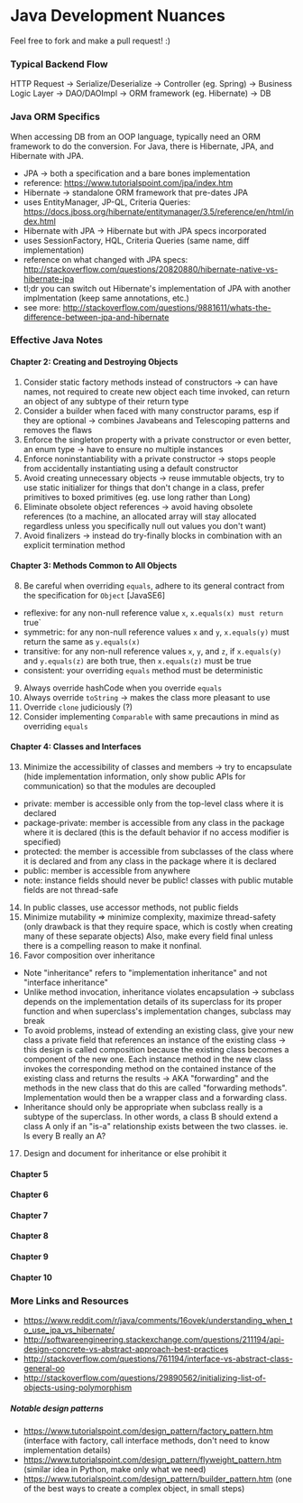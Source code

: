 # Java Development Nuances
Feel free to fork and make a pull request! :)

### Typical Backend Flow
HTTP Request -> Serialize/Deserialize -> Controller (eg. Spring) -> Business Logic Layer -> DAO/DAOImpl -> ORM framework (eg. Hibernate) -> DB


### Java ORM Specifics
When accessing DB from an OOP language, typically need an ORM framework to do the conversion. For Java, there is Hibernate, JPA, and Hibernate with JPA.
* JPA -> both a specification and a bare bones implementation
 * reference: https://www.tutorialspoint.com/jpa/index.htm
* Hibernate -> standalone ORM framework that pre-dates JPA
 * uses EntityManager, JP-QL, Criteria Queries: https://docs.jboss.org/hibernate/entitymanager/3.5/reference/en/html/index.html
* Hibernate with JPA -> Hibernate but with JPA specs incorporated
 * uses SessionFactory, HQL, Criteria Queries (same name, diff implementation)
 * reference on what changed with JPA specs: http://stackoverflow.com/questions/20820880/hibernate-native-vs-hibernate-jpa
 * tl;dr you can switch out Hibernate's implementation of JPA with another implmentation (keep same annotations, etc.)
 * see more: http://stackoverflow.com/questions/9881611/whats-the-difference-between-jpa-and-hibernate
 
### Effective Java Notes
#### Chapter 2: Creating and Destroying Objects
 1. Consider static factory methods instead of constructors -> can have names, not required to create new object each time invoked, can return an object of any subtype of their return type
 2. Consider a builder when faced with many constructor params, esp if they are optional -> combines Javabeans and Telescoping patterns and removes the flaws
 3. Enforce the singleton property with a private constructor or even better, an enum type -> have to ensure no multiple instances
 4. Enforce noninstantiability with a private constructor -> stops people from accidentally instantiating using a default constructor
 5. Avoid creating unnecessary objects -> reuse immutable objects, try to use static initializer for things that don't change in a class, prefer primitives to boxed primitives (eg. use long rather than Long)
 6. Eliminate obsolete object references -> avoid having obsolete references (to a machine, an allocated array will stay allocated regardless unless you specifically null out values you don't want)
 7. Avoid finalizers -> instead do try-finally blocks in combination with an explicit termination method

#### Chapter 3: Methods Common to All Objects
 8. Be careful when overriding `equals`, adhere to its general contract from the specification for `Object` [JavaSE6]
  * reflexive: for any non-null reference value `x`, `x.equals(x) must return `true`
  * symmetric: for any non-null reference values `x` and `y`, `x.equals(y)` must return the same as `y.equals(x)`
  * transitive: for any non-null reference values `x`, `y`, and `z`, if `x.equals(y)` and `y.equals(z)` are both true, then `x.equals(z)` must be true
  * consistent: your overriding `equals` method must be deterministic
 9. Always override hashCode when you override `equals`
 10. Always override `toString` -> makes the class more pleasant to use
 11. Override `clone` judiciously (?)
 12. Consider implementing `Comparable` with same precautions in mind as overriding `equals`

#### Chapter 4: Classes and Interfaces
 13. Minimize the accessibility of classes and members -> try to encapsulate (hide implementation information, only show public APIs for communication) so that the modules are decoupled
  * private: member is accessible only from the top-level class where it is declared
  * package-private: member is accessible from any class in the package where it is declared (this is the default behavior if no access modifier is specified)
  * protected: the member is accessible from subclasses of the class where it is declared and from any class in the package where it is declared
  * public: member is accessible from anywhere
  * note: instance fields should never be public! classes with public mutable fields are not thread-safe
 14. In public classes, use accessor methods, not public fields
 15. Minimize mutability => minimize complexity, maximize thread-safety (only drawback is that they require space, which is costly when creating many of these separate objects) Also, make every field final unless there is a compelling reason to make it nonfinal.
 16. Favor composition over inheritance
  * Note "inheritance" refers to "implementation inheritance" and not "interface inheritance"
  * Unlike method invocation, inheritance violates encapsulation -> subclass depends on the implementation details of its superclass for its proper function and when superclass's implementation changes, subclass may break
  * To avoid problems, instead of extending an existing class, give your new class a private field that references an instance of the existing class -> this design is called composition because the existing class becomes a component of the new one. Each instance method in the new class invokes the corresponding method on the contained instance of the existing class and returns the results -> AKA "forwarding" and the methods in the new class that do this are called "forwarding methods". Implementation would then be a wrapper class and a forwarding class.
  * Inheritance should only be appropriate when subclass really is a subtype of the superclass. In other words, a class B should extend a class A only if an "is-a" relationship exists between the two classes. ie. Is every B really an A?
 17. Design and document for inheritance or else prohibit it
 

#### Chapter 5

#### Chapter 6

#### Chapter 7

#### Chapter 8

#### Chapter 9

#### Chapter 10

### More Links and Resources
* https://www.reddit.com/r/java/comments/16ovek/understanding_when_to_use_jpa_vs_hibernate/
* http://softwareengineering.stackexchange.com/questions/211194/api-design-concrete-vs-abstract-approach-best-practices
* http://stackoverflow.com/questions/761194/interface-vs-abstract-class-general-oo
* http://stackoverflow.com/questions/29890562/initializing-list-of-objects-using-polymorphism

##### Notable design patterns
* https://www.tutorialspoint.com/design_pattern/factory_pattern.htm (interface with factory, call interface methods, don't need to know implementation details)
* https://www.tutorialspoint.com/design_pattern/flyweight_pattern.htm (similar idea in Python, make only what we need)
* https://www.tutorialspoint.com/design_pattern/builder_pattern.htm (one of the best ways to create a complex object, in small steps)

